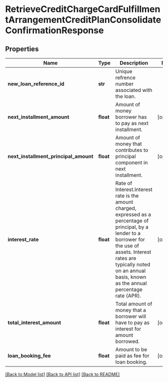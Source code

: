 # RetrieveCreditChargeCardFulfillmentArrangementCreditPlanConsolidateConfirmationResponse

## Properties
Name | Type | Description | Notes
------------ | ------------- | ------------- | -------------
**new_loan_reference_id** | **str** | Unique refrence number associated with the loan. | 
**next_installment_amount** | **float** | Amount of money borrower has to pay as next installment. | [optional] 
**next_installment_principal_amount** | **float** | Amount of money that contributes to principal component in next installment. | [optional] 
**interest_rate** | **float** | Rate of Interest.Interest rate is the amount charged, expressed as a percentage of principal, by a lender to a borrower for the use of assets. Interest rates are typically noted on an annual basis, known as the annual percentage rate (APR). | [optional] 
**total_interest_amount** | **float** | Total amount of money that a borrower will have to pay as interest for amount borrowed. | [optional] 
**loan_booking_fee** | **float** | Amount to be paid as fee for loan booking. | [optional] 

[[Back to Model list]](../README.md#documentation-for-models) [[Back to API list]](../README.md#documentation-for-api-endpoints) [[Back to README]](../README.md)


